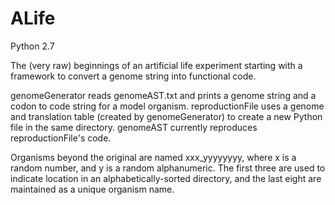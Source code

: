 # ALife
Python 2.7

The (very raw) beginnings of an artificial life experiment starting with a framework to convert a genome string into functional code.


genomeGenerator reads genomeAST.txt and prints a genome string and a codon to code string for a model organism.
reproductionFile uses a genome and translation table (created by genomeGenerator) to create a new Python file in the same directory.
genomeAST currently reproduces reproductionFile's code.


Organisms beyond the original are named xxx_yyyyyyyy, where x is a random number, and y is a random alphanumeric. 
The first three are used to indicate location in an alphabetically-sorted directory, and the last eight are maintained as a unique organism name.